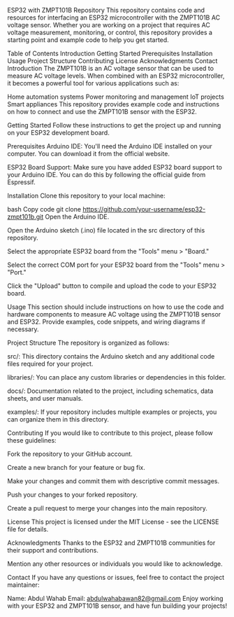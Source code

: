 ESP32 with ZMPT101B Repository
This repository contains code and resources for interfacing an ESP32 microcontroller with the ZMPT101B AC voltage sensor. Whether you are working on a project that requires AC voltage measurement, monitoring, or control, this repository provides a starting point and example code to help you get started.

Table of Contents
Introduction
Getting Started
Prerequisites
Installation
Usage
Project Structure
Contributing
License
Acknowledgments
Contact
Introduction
The ZMPT101B is an AC voltage sensor that can be used to measure AC voltage levels. When combined with an ESP32 microcontroller, it becomes a powerful tool for various applications such as:

Home automation systems
Power monitoring and management
IoT projects
Smart appliances
This repository provides example code and instructions on how to connect and use the ZMPT101B sensor with the ESP32.

Getting Started
Follow these instructions to get the project up and running on your ESP32 development board.

Prerequisites
Arduino IDE: You'll need the Arduino IDE installed on your computer. You can download it from the official website.

ESP32 Board Support: Make sure you have added ESP32 board support to your Arduino IDE. You can do this by following the official guide from Espressif.

Installation
Clone this repository to your local machine:

bash
Copy code
git clone https://github.com/your-username/esp32-zmpt101b.git
Open the Arduino IDE.

Open the Arduino sketch (.ino) file located in the src directory of this repository.

Select the appropriate ESP32 board from the "Tools" menu > "Board."

Select the correct COM port for your ESP32 board from the "Tools" menu > "Port."

Click the "Upload" button to compile and upload the code to your ESP32 board.

Usage
This section should include instructions on how to use the code and hardware components to measure AC voltage using the ZMPT101B sensor and ESP32. Provide examples, code snippets, and wiring diagrams if necessary.

Project Structure
The repository is organized as follows:

src/: This directory contains the Arduino sketch and any additional code files required for your project.

libraries/: You can place any custom libraries or dependencies in this folder.

docs/: Documentation related to the project, including schematics, data sheets, and user manuals.

examples/: If your repository includes multiple examples or projects, you can organize them in this directory.

Contributing
If you would like to contribute to this project, please follow these guidelines:

Fork the repository to your GitHub account.

Create a new branch for your feature or bug fix.

Make your changes and commit them with descriptive commit messages.

Push your changes to your forked repository.

Create a pull request to merge your changes into the main repository.

License
This project is licensed under the MIT License - see the LICENSE file for details.

Acknowledgments
Thanks to the ESP32 and ZMPT101B communities for their support and contributions.

Mention any other resources or individuals you would like to acknowledge.

Contact
If you have any questions or issues, feel free to contact the project maintainer:

Name: Abdul Wahab
Email: abdulwahabawan82@gmail.com
Enjoy working with your ESP32 and ZMPT101B sensor, and have fun building your projects!
